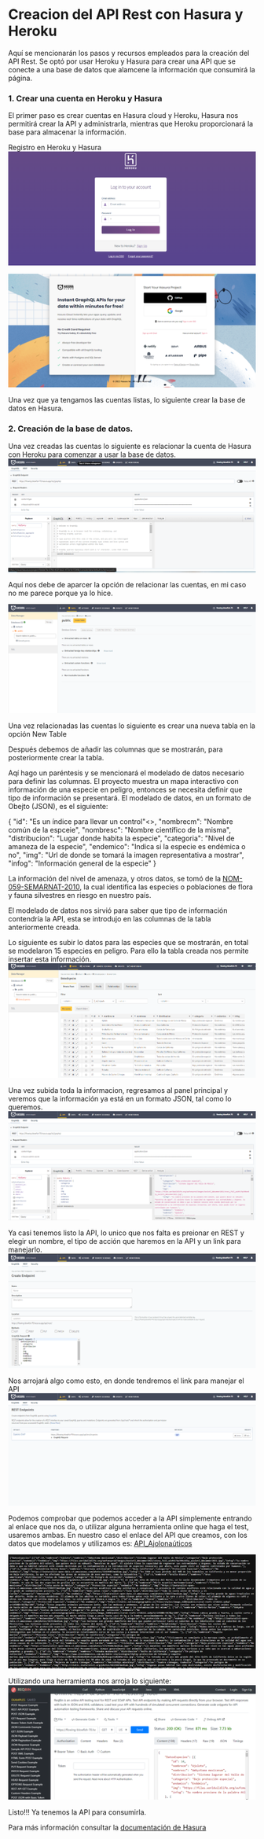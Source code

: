 # Creacion del API Rest con Hasura y Heroku
Aquí se mencionarán los pasos y recursos empleados para la creación del API Rest.
Se optó por usar Heroku y Hasura para crear una API que se conecte a una base de datos que alamcene la información que consumirá la página. 
### 1. Crear una cuenta en Heroku y Hasura
El primer paso es crear cuentas en Hasura cloud y Heroku, Hasura nos permitirá crear la API y administrarla, mientras que Heroku proporcionará la base para almacenar la información. 

Registro en Heroku y Hasura
![Registrarse en Heroku](/Creacion_del_API/images/Heroku_r.png)

![Registrarse en Hasura](/Creacion_del_API/images/Hasura_r.png)

Una vez que ya tengamos las cuentas listas, lo siguiente crear la base de datos en Hasura.

### 2. Creación de la base de datos.

Una vez creadas las cuentas lo siguiente es relacionar la cuenta de Hasura con Heroku para comenzar a usar la base de datos. 
![Relacionar cuentas](/Creacion_del_API/images/Data1.png)

Aquí nos debe de aparcer la opción de relacionar las cuentas, en mi caso no me parece porque ya lo hice.

![Relacionar cuentas](/Creacion_del_API/images/Data2.png)

Una vez relacionadas las cuentas lo siguiente es crear una nueva tabla en la opción New Table

Después debemos de añadir las columnas que se mostrarán, para posteriormente crear la tabla.

Aqí hago un paréntesis y se mencionará el modelado de datos necesario para definir las columnas. El proyecto muestra un mapa interactivo con información de una especie en peligro, entonces se necesita definir que tipo de información se presentará. El modelado de datos, en un formato de Obejto (JSON), es el siguiente:

{
    "id": "Es un índice para llevar un control"<>,
    "nombrecm": "Nombre común de la espceie",
    "nombresc": "Nombre científico de la misma",
    "distribucion": "Lugar donde habita la especie",
    "categoria": "Nivel de amaneza de la especie",
    "endemico": "Indica si la especie es endémica o no",
    "img": "Url de donde se tomará la imagen representativa a mostrar",
    "infog": "Información general de la especie"
}

La información del nivel de amenaza, y otros datos, se tomó de la [NOM-059-SEMARNAT-2010](https://dof.gob.mx/nota_detalle_popup.php?codigo=5173091), la cual identifica las especies o poblaciones de flora y fauna silvestres en riesgo en nuestro país. 

El modelado de datos nos sirvió para saber que tipo de información contendría la API, esta se introdujo en las columnas de la tabla anteriormente creada. 

Lo siguiente es subir lo datos para las especies que se mostrarán, en total se modelaron 15 especies en peligro. Para ello la tabla creada nos permite insertar esta información. 
![Subir datos](/Creacion_del_API/images/Data5.png)

Una vez subida toda la informacion, regresamos al panel principal y veremos que la información ya está en un formato JSON, tal como lo queremos. 
![Subir datos](/Creacion_del_API/images/Data6.png)

Ya casi tenemos listo la API, lo unico que nos falta es preionar en REST y elegir un nombre, el tipo de acción que haremos en la API y un link para manejarlo. 
![Subir datos](/Creacion_del_API/images/Data8.png)

Nos arrojará algo como esto, en donde tendremos el link para manejar el API
![Subir datos](/Creacion_del_API/images/Data7.png)

Podemos comprobar que podemos acceder a la API simplemente entrando al enlace que nos da, o utilizar alguna herramienta online que haga el test, usaremos ambas. En nuestro caso el enlace del API que creamos, con los datos que modelamos y utilizamos es: [API_Ajolonaúticos](https://flowing-blowfish-70.hasura.app/api/rest/especies)

![Datos API](/Creacion_del_API/images/Data9.png)

Utilizando una herramienta nos arroja lo siguiente:
![Datos API](/Creacion_del_API/images/Data10.png)

Listo!!! Ya tenemos la API para consumirla. 

Para más información consultar la [documentación de Hasura](https://hasura.io/docs/latest/graphql/core/index/)




